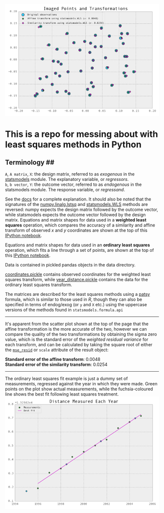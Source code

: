 ![results](WLS.png "This graph just screams 'sleep deprived!', doesn't it?")

# This is a repo for messing about with least squares methods in Python #

## Terminology ##
`A`, `A matrix`, `X`: the design matrix, referred to as *exogenous* in the [statsmodels](http://statsmodels.sourceforge.net/stable/) module. The explanatory variable, or *regressors*.  
`b`, `b vector`, `Y`: the outcome vector, referred to as *endogenous* in the statsmodels module. The response variable, or *regressand*.  

See the [docs](http://statsmodels.sourceforge.net/devel/endog_exog.html) for a complete explanation.
It should also be noted that the signatures of the [numpy.linalg.lstsq](http://docs.scipy.org/doc/numpy/reference/generated/numpy.linalg.lstsq.html) and [statsmodels.WLS](http://statsmodels.sourceforge.net/devel/generated/statsmodels.regression.linear_model.WLS.html#statsmodels.regression.linear_model.WLS) methods are reversed: numpy expects the design matrix followed by the outcome vector, while statsmodels expects the outcome vector followed by the design matrix.
Equations and matrix shapes for data used in a **weighted least squares** operation, which compares the accuracy of a similarity and affine transform of observed *x* and *y* coordinates are shown at the top of this [IPython notebook](http://nbviewer.ipython.org/urls/raw.github.com/urschrei/linalg/master/notebooks/weighted_least_squares.ipynb).  

Equations and matrix shapes for data used in an **ordinary least squares** operation, which fits a line through a set of points, are shown at the top of this [IPython notebook](http://nbviewer.ipython.org/urls/raw.github.com/urschrei/linalg/master/notebooks/ordinary_least_squares.ipynb).

Data is contained in pickled pandas objects in the data directory.

[coordinates.pickle](data/coordinates.pickle) contains observed coordinates for the weighted least squares transform, while [year_distance.pickle](data/year_distance.pickle) contains the data for the ordinary least squares transform.  

The matrices are described for the least squares methods using a [patsy](http://patsy.readthedocs.org/en/latest/overview.html) formula, which is similar to those used in *R*, though they can also be specified in terms of endog/exog (or `y` and `X` etc.) using the uppercase versions of the methods found in `statsmodels.formula.api`

---
It's apparent from the scatter plot shown at the top of the page that the affine transformation is the more accurate of the two, however we can compare the quality of the two transformations by obtaining the sigma zero value, which is the standard error of the *weighted residual variance* for each transform, and can be calculated by taking the square root of either the [`mse_resid`](http://en.wikipedia.org/wiki/Mean_squared_error#Regression) or `scale` attribute of the result object:  

**Standard error of the affine transform**: 0.0048  
**Standard error of the similarity transform**: 0.0254

---
The ordinary least squares fit example is just a dummy set of measurements, regressed against the year in which they were made.
Green points on the plot show actual measurements, while the fuchsia-coloured line shows the best fit following least squares treatment.  
![OLS](OLS.png "Pretty simple")
